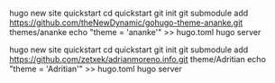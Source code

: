 

hugo new site quickstart
cd quickstart
git init
git submodule add https://github.com/theNewDynamic/gohugo-theme-ananke.git themes/ananke
echo "theme = 'ananke'" >> hugo.toml
hugo server

hugo new site quickstart
cd quickstart
git init
git submodule add https://github.com/zetxek/adrianmoreno.info.git theme/Adritian
echo "theme = 'Adritian'" >> hugo.toml
hugo server

